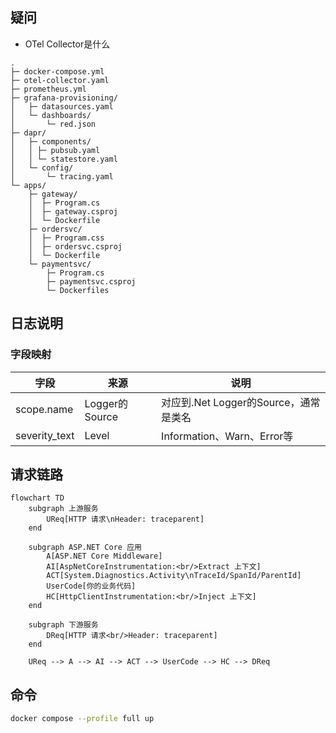 ## 疑问

- OTel Collector是什么

```pre
.
├─ docker-compose.yml
├─ otel-collector.yaml
├─ prometheus.yml
├─ grafana-provisioning/
│   ├─ datasources.yaml
│   └─ dashboards/
│       └─ red.json
├─ dapr/
│   ├─ components/
│   │ ├─ pubsub.yaml
│   │ └─ statestore.yaml
│   └─ config/
│       └─ tracing.yaml
└─ apps/
    ├─ gateway/
    │  ├─ Program.cs
    │  ├─ gateway.csproj
    │  └─ Dockerfile
    ├─ ordersvc/
    │  ├─ Program.css
    │  ├─ ordersvc.csproj
    │  └─ Dockerfile
    └─ paymentsvc/
        ├─ Program.cs
        ├─ paymentsvc.csproj
        └─ Dockerfiles
```

## 日志说明

### 字段映射

| 字段          | 来源           | 说明                                  |
| ------------- | -------------- | ------------------------------------- |
| scope.name    | Logger的Source | 对应到.Net Logger的Source，通常是类名 |
| severity_text | Level          | Information、Warn、Error等            |

## 请求链路

```mermaid
flowchart TD
    subgraph 上游服务
        UReq[HTTP 请求\nHeader: traceparent]
    end

    subgraph ASP.NET Core 应用
        A[ASP.NET Core Middleware]
        AI[AspNetCoreInstrumentation:<br/>Extract 上下文]
        ACT[System.Diagnostics.Activity\nTraceId/SpanId/ParentId]
        UserCode[你的业务代码]
        HC[HttpClientInstrumentation:<br/>Inject 上下文]
    end

    subgraph 下游服务
        DReq[HTTP 请求<br/>Header: traceparent]
    end

    UReq --> A --> AI --> ACT --> UserCode --> HC --> DReq
```

## 命令

```sh
docker compose --profile full up
```
